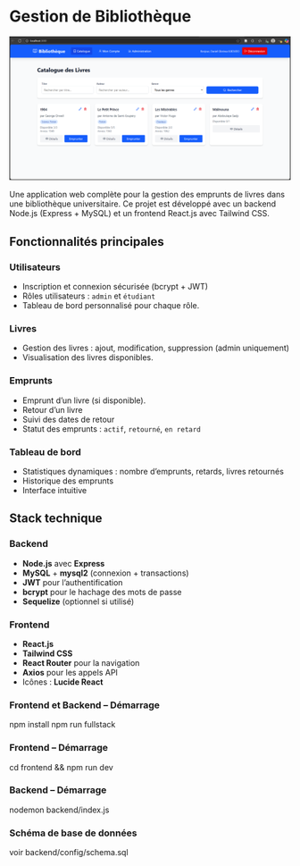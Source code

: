 # Gestion de Bibliothèque

![Page d'acceuil](image/landingPage.png)

Une application web complète pour la gestion des emprunts de livres dans une bibliothèque universitaire. Ce projet est développé avec un backend Node.js (Express + MySQL) et un frontend React.js avec Tailwind CSS.

## Fonctionnalités principales

### Utilisateurs

- Inscription et connexion sécurisée (bcrypt + JWT)
- Rôles utilisateurs : `admin` et `étudiant`
- Tableau de bord personnalisé pour chaque rôle.

### Livres

- Gestion des livres : ajout, modification, suppression (admin uniquement)
- Visualisation des livres disponibles.

### Emprunts

- Emprunt d’un livre (si disponible).
- Retour d’un livre
- Suivi des dates de retour
- Statut des emprunts : `actif`, `retourné`, `en retard`

### Tableau de bord

- Statistiques dynamiques : nombre d’emprunts, retards, livres retournés
- Historique des emprunts
- Interface intuitive

## Stack technique

### Backend

- **Node.js** avec **Express**
- **MySQL** + **mysql2** (connexion + transactions)
- **JWT** pour l’authentification
- **bcrypt** pour le hachage des mots de passe
- **Sequelize** (optionnel si utilisé)

### Frontend

- **React.js**
- **Tailwind CSS**
- **React Router** pour la navigation
- **Axios** pour les appels API
- Icônes : **Lucide React**

### Frontend et Backend – Démarrage

npm install
npm run fullstack

### Frontend – Démarrage

cd frontend && npm run dev

### Backend – Démarrage

nodemon backend/index.js

### Schéma de base de données

voir backend/config/schema.sql
